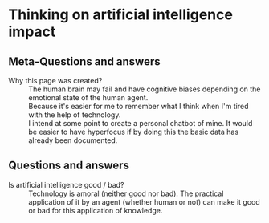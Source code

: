 # Thinking on artificial intelligence impact

## Meta-Questions and answers

<dl>
  <dt>Why this page was created?</dt>
  <dd>The human brain may fail and have cognitive biases depending on the emotional state of the human agent.</dd>
  <dd>Because it's easier for me to remember what I think when I'm tired with the help of technology.</dd>
  <dd>I intend at some point to create a personal chatbot of mine. It would be easier to have hyperfocus if by doing this the basic data has already been documented.</dd>
</dl>

## Questions and answers

<dl>
  <dt>Is artificial intelligence good / bad?</dt>
  <dd>Technology is amoral (neither good nor bad). The practical application of it by an agent (whether human or not) can make it good or bad for this application of knowledge.</dd>
</dl>

